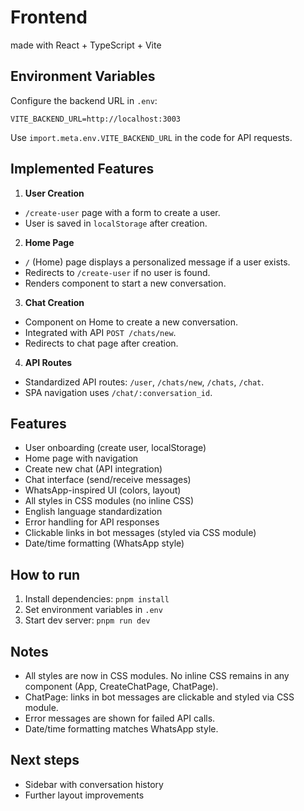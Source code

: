 # Frontend
made with React + TypeScript + Vite

## Environment Variables

Configure the backend URL in `.env`:
```
VITE_BACKEND_URL=http://localhost:3003
```
Use `import.meta.env.VITE_BACKEND_URL` in the code for API requests.


## Implemented Features

1. **User Creation**
  - `/create-user` page with a form to create a user.
  - User is saved in `localStorage` after creation.

2. **Home Page**
  - `/` (Home) page displays a personalized message if a user exists.
  - Redirects to `/create-user` if no user is found.
  - Renders component to start a new conversation.

3. **Chat Creation**
  - Component on Home to create a new conversation.
  - Integrated with API `POST /chats/new`.
  - Redirects to chat page after creation.

4. **API Routes**
  - Standardized API routes: `/user`, `/chats/new`, `/chats`, `/chat`.
  - SPA navigation uses `/chat/:conversation_id`.

## Features

- User onboarding (create user, localStorage)
- Home page with navigation
- Create new chat (API integration)
- Chat interface (send/receive messages)
- WhatsApp-inspired UI (colors, layout)
- All styles in CSS modules (no inline CSS)
- English language standardization
- Error handling for API responses
- Clickable links in bot messages (styled via CSS module)
- Date/time formatting (WhatsApp style)

## How to run

1. Install dependencies: `pnpm install`
2. Set environment variables in `.env`
3. Start dev server: `pnpm run dev`

## Notes

- All styles are now in CSS modules. No inline CSS remains in any component (App, CreateChatPage, ChatPage).
- ChatPage: links in bot messages are clickable and styled via CSS module.
- Error messages are shown for failed API calls.
- Date/time formatting matches WhatsApp style.

## Next steps

- Sidebar with conversation history
- Further layout improvements

